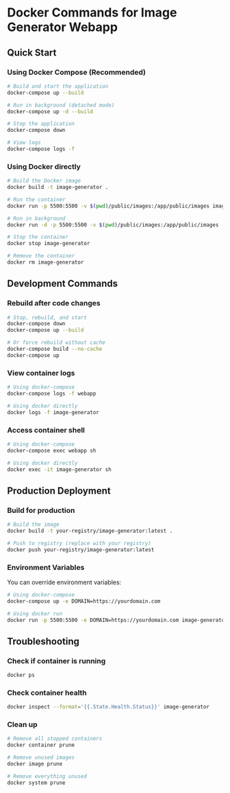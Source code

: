 # Docker Commands for Image Generator Webapp

## Quick Start

### Using Docker Compose (Recommended)
```bash
# Build and start the application
docker-compose up --build

# Run in background (detached mode)
docker-compose up -d --build

# Stop the application
docker-compose down

# View logs
docker-compose logs -f
```

### Using Docker directly
```bash
# Build the Docker image
docker build -t image-generator .

# Run the container
docker run -p 5500:5500 -v $(pwd)/public/images:/app/public/images image-generator

# Run in background
docker run -d -p 5500:5500 -v $(pwd)/public/images:/app/public/images --name image-generator image-generator

# Stop the container
docker stop image-generator

# Remove the container
docker rm image-generator
```

## Development Commands

### Rebuild after code changes
```bash
# Stop, rebuild, and start
docker-compose down
docker-compose up --build

# Or force rebuild without cache
docker-compose build --no-cache
docker-compose up
```

### View container logs
```bash
# Using docker-compose
docker-compose logs -f webapp

# Using docker directly
docker logs -f image-generator
```

### Access container shell
```bash
# Using docker-compose
docker-compose exec webapp sh

# Using docker directly
docker exec -it image-generator sh
```

## Production Deployment

### Build for production
```bash
# Build the image
docker build -t your-registry/image-generator:latest .

# Push to registry (replace with your registry)
docker push your-registry/image-generator:latest
```

### Environment Variables
You can override environment variables:
```bash
# Using docker-compose
docker-compose up -e DOMAIN=https://yourdomain.com

# Using docker run
docker run -p 5500:5500 -e DOMAIN=https://yourdomain.com image-generator
```

## Troubleshooting

### Check if container is running
```bash
docker ps
```

### Check container health
```bash
docker inspect --format='{{.State.Health.Status}}' image-generator
```

### Clean up
```bash
# Remove all stopped containers
docker container prune

# Remove unused images
docker image prune

# Remove everything unused
docker system prune
```
